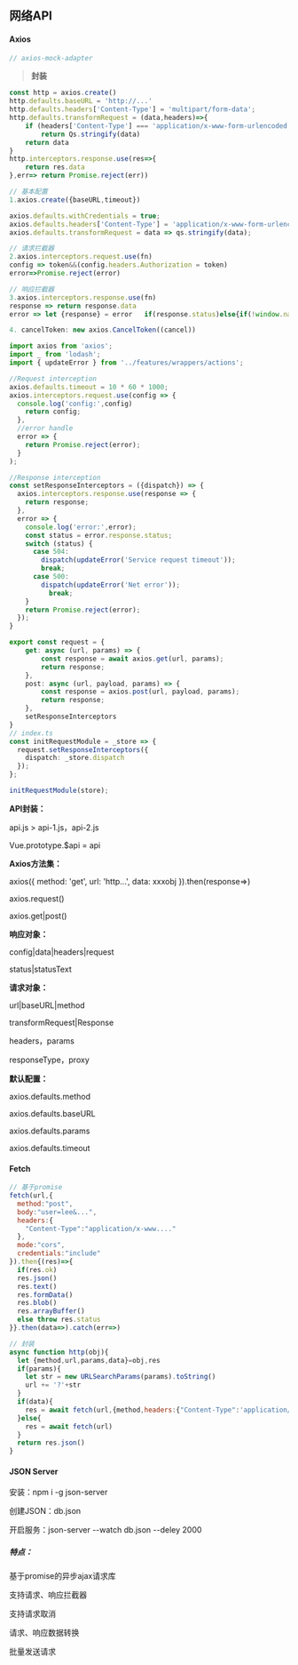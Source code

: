## 网络API

#### Axios

```ts
// axios-mock-adapter
```

> **封装**

```js
const http = axios.create()
http.defaults.baseURL = 'http://...'
http.defaults.headers['Content-Type'] = 'multipart/form-data';
http.defaults.transformRequest = (data,headers)=>{
    if (headers['Content-Type'] === 'application/x-www-form-urlencoded')
        return Qs.stringify(data)
    return data
}
http.interceptors.response.use(res=>{
    return res.data
},err=> return Promise.reject(err))
```

~~~js
// 基本配置
1.axios.create({baseURL,timeout})

axios.defaults.withCredentials = true;
axios.defaults.headers['Content-Type'] = 'application/x-www-form-urlencoded';
axios.defaults.transformRequest = data => qs.stringify(data);

// 请求拦截器
2.axios.interceptors.request.use(fn)
config => token&&(config.headers.Authorization = token)
error=>Promise.reject(error)

// 响应拦截器
3.axios.interceptors.response.use(fn)
response => return response.data
error => let {response} = error   if(response.status)else{if(!window.navigator.online)}

4. cancelToken: new axios.CancelToken((cancel))
~~~

```ts
import axios from 'axios';
import _ from 'lodash';
import { updateError } from '../features/wrappers/actions';

//Request interception
axios.defaults.timeout = 10 * 60 * 1000;
axios.interceptors.request.use(config => {
  console.log('config:',config)
    return config;
  },
  //error handle
  error => {
    return Promise.reject(error);
  }
);

//Response interception
const setResponseInterceptors = ({dispatch}) => {
  axios.interceptors.response.use(response => {
    return response;
  },
  error => {
    console.log('error:',error);
    const status = error.response.status;
    switch (status) {
      case 504:
        dispatch(updateError('Service request timeout'));
        break;
      case 500:
        dispatch(updateError('Net error'));
          break;
    }
    return Promise.reject(error);
  });
}

export const request = {
    get: async (url, params) => {
        const response = await axios.get(url, params);
        return response;
    },
    post: async (url, payload, params) => {
        const response = axios.post(url, payload, params);
        return response;
    },
    setResponseInterceptors
}
// index.ts
const initRequestModule = _store => {
  request.setResponseInterceptors({
    dispatch: _store.dispatch
  });
};

initRequestModule(store);
```

**API封装：**

api.js > api-1.js，api-2.js

Vue.prototype.$api = api

**Axios方法集：**

axios({ method: 'get', url: 'http...', data: xxxobj }).then(response=>)

axios.request()

axios.get|post()

**响应对象：**

config|data|headers|request

status|statusText

**请求对象：**

url|baseURL|method

transformRequest|Response

headers，params

responseType，proxy

**默认配置：**

axios.defaults.method

axios.defaults.baseURL

axios.defaults.params

axios.defaults.timeout

#### Fetch

~~~js
// 基于promise
fetch(url,{
  method:"post",
  body:"user=lee&...",
  headers:{
    "Content-Type":"application/x-www...."
  },
  mode:"cors",
  credentials:"include"
}).then{(res)=>{
  if(res.ok) 
  res.json()
  res.text()
  res.formData()
  res.blob()
  res.arrayBuffer()
  else throw res.status
}}.then(data=>).catch(err=>)
~~~

~~~js
// 封装
async function http(obj){
  let {method,url,params,data}=obj,res
  if(params){
    let str = new URLSearchParams(params).toString()
    url += '?'+str
  }
  if(data){
    res = await fetch(url,{method,headers:{"Content-Type":'application/json'},body:JSON.stringify(data)})
  }else{
    res = await fetch(url)
  }
  return res.json()
}
~~~

#### JSON Server

安装：npm i -g  json-server

创建JSON：db.json

开启服务：json-server --watch db.json --deley 2000

##### 特点：

基于promise的异步ajax请求库

支持请求、响应拦截器

支持请求取消

请求、响应数据转换

批量发送请求